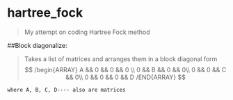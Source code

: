 # hartree_fock
>My attempt on coding Hartree Fock method

##Block diagonalize:
>	Takes a list of matrices and arranges them in a block diagonal form
  $$
  /begin{ARRAY}
	A && 0 && 0 && 0 \\
	0 && B && 0 && 0\\
	0 && 0 && C && 0\\
	0 && 0 && 0 && D
  /END{ARRAY}
 $$

	where A, B, C, D---- also are matrices


